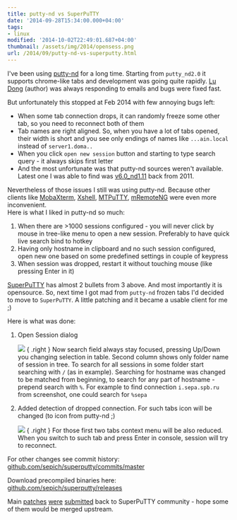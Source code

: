 ```yaml
---
title: putty-nd vs SuperPuTTY
date: '2014-09-28T15:34:00.000+04:00'
tags:
- linux
modified: '2014-10-02T22:49:01.687+04:00'
thumbnail: /assets/img/2014/opensess.png
url: /2014/09/putty-nd-vs-superputty.html
---
```

I've been using [putty-nd](http://sourceforge.net/projects/putty-nd/) for a long time. Starting from `putty_nd2.0` it  supports chrome-like tabs and development was going quite rapidly. [Lu Dong](mailto:noodle1983@126.com) (author) was always responding to emails and bugs were fixed fast. 

But unfortunately this stopped at Feb 2014 with few annoying bugs left:
- When some tab connection drops, it can randomly freeze some other tab, so you need to reconnect both of them
- Tab names are right aligned. So, when you have a lot of tabs opened, their width is short and you see only endings of names like `...ain.local` instead of `server1.doma..`
- When you click `open new session` button and starting to type search query - it always skips first letter
- And the most unfortunate was that putty-nd sources weren't available. Latest one I was able to find was [v6.0_nd1.11](http://sourceforge.net/p/putty-nd/code/commit_browser) back from 2011.

Nevertheless of those issues I still was using putty-nd. Because other clients like [MobaXterm](http://mobaxterm.mobatek.net/), [Xshell](http://www.netsarang.com/products/xsh_overview.html), [MTPuTTY](http://ttyplus.com/multi-tabbed-putty/), [mRemoteNG](http://www.mremoteng.org/) were even more inconvenient.   
Here is what I liked in putty-nd so much:
1. When there are >1000 sessions configured - you will never click by mouse in tree-like menu to open a new session. Preferably to have quick live search bind to hotkey
1. Having only hostname in clipboard and no such session configured, open new one based on some predefined settings in couple of keypress
1. When session was dropped, restart it without touching mouse (like pressing Enter in it)

[SuperPuTTY](https://code.google.com/p/superputty/) has almost 2 bullets from 3 above. And most importantly it is opensource. So, next time I got mad from `putty-nd` frozen tabs I'd decided to move to `SuperPuTTY`. A little patching and it became a usable client for me ;)

Here is what was done:
1. Open Session dialog

   ![](/assets/img/2014/opensess.png)
   { .right }
   Now search field always stay focused, pressing Up/Down you changing selection in table. Second column shows only folder name of session in tree. To search for all sessions in some folder start searching with `/` (as in example). Searching for hostname was changed to be matched from beginning, to search for any part of hostname - prepend search with `%`.
For example to find connection `i.sepa.spb.ru` from screenshot, one could search for `%sepa`

2. Added detection of dropped connection. For such tabs icon will be changed (to icon from putty-nd ;)  
   
   ![](/assets/img/2014/tabs.png)
   { .right }
   For those first two tabs context menu will be also reduced. When you switch to such tab and press Enter in console, session will try to reconnect.

For other changes see commit history: [github.com/sepich/superputty/commits/master](https://github.com/sepich/superputty/commits/master)
  
Download precompiled binaries here: [github.com/sepich/superputty/releases](https://github.com/sepich/superputty/releases)

Main [patches](https://code.google.com/p/superputty/issues/detail?id=466) [were](https://code.google.com/p/superputty/issues/detail?id=465) [submitted](https://code.google.com/p/superputty/issues/detail?id=464) back to SuperPuTTY community - hope some of them would be merged upstream.
